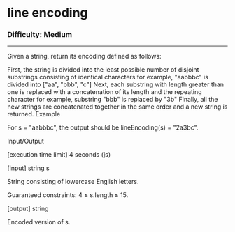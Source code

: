 # line encoding

### Difficulty: Medium ###

---
Given a string, return its encoding defined as follows:

First, the string is divided into the least possible number of disjoint substrings consisting of identical characters
for example, "aabbbc" is divided into ["aa", "bbb", "c"]
Next, each substring with length greater than one is replaced with a concatenation of its length and the repeating character
for example, substring "bbb" is replaced by "3b"
Finally, all the new strings are concatenated together in the same order and a new string is returned.
Example

For s = "aabbbc", the output should be
lineEncoding(s) = "2a3bc".

Input/Output

[execution time limit] 4 seconds (js)

[input] string s

String consisting of lowercase English letters.

Guaranteed constraints:
4 ≤ s.length ≤ 15.

[output] string

Encoded version of s.